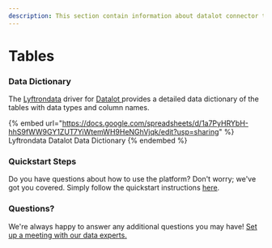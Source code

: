 ```yaml
---
description: This section contain information about datalot connector tables information
---
```


# Tables

### Data Dictionary

The [Lyftrondata](https://www.lyftrondata.com/) driver for [Datalot](https://www.lyftrondata.com/integration/datalot/)[ ](https://www.lyftrondata.com/integration/datalot/)provides a detailed data dictionary of the tables with data types and column names.

{% embed url="https://docs.google.com/spreadsheets/d/1a7PyHRYbH-hhS9fWW9GY1ZUT7YiWtemWH9HeNGhVjqk/edit?usp=sharing" %}
Lyftrondata Datalot Data Dictionary
{% endembed %}

### Quickstart Steps

Do you have questions about how to use the platform? Don't worry; we've got you covered. Simply follow the quickstart instructions [here](../../../../quickstart-steps.md).

### Questions? <a href="#questions" id="questions"></a>

We're always happy to answer any additional questions you may have! [Set up a meeting with our data experts.](https://www.lyftrondata.com/book-a-meeting/)

